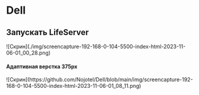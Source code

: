 # Dell

<h2>Запускать LifeServer</h2>
![Скрин](./img/screencapture-192-168-0-104-5500-index-html-2023-11-06-01_00_28.png)
<h4>Адаптивная верстка 375px</h4>
![Скрин](https://github.com/Nojotel/Dell/blob/main/img/screencapture-192-168-0-104-5500-index-html-2023-11-06-01_08_11.png)
